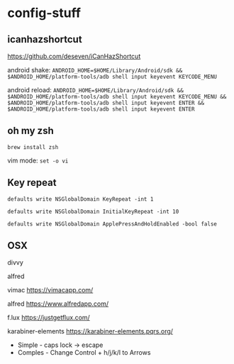 # config-stuff

## icanhazshortcut
https://github.com/deseven/iCanHazShortcut


android shake: `ANDROID_HOME=$HOME/Library/Android/sdk && $ANDROID_HOME/platform-tools/adb shell input keyevent KEYCODE_MENU`


android reload: `ANDROID_HOME=$HOME/Library/Android/sdk && $ANDROID_HOME/platform-tools/adb shell input keyevent KEYCODE_MENU && $ANDROID_HOME/platform-tools/adb shell input keyevent ENTER && $ANDROID_HOME/platform-tools/adb shell input keyevent ENTER`

## oh my zsh
`brew install zsh`

vim mode: `set -o vi`

## Key repeat
`defaults write NSGlobalDomain KeyRepeat -int 1`

`defaults write NSGlobalDomain InitialKeyRepeat -int 10`

`defaults write NSGlobalDomain ApplePressAndHoldEnabled -bool false`

## OSX
divvy

alfred

vimac
https://vimacapp.com/

alfred
https://www.alfredapp.com/

f.lux
https://justgetflux.com/

karabiner-elements
https://karabiner-elements.pqrs.org/

  - Simple - caps lock -> escape
  -  Comples - Change Control + h/j/k/l to Arrows
